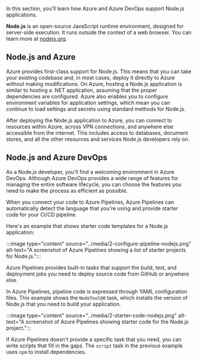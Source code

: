 In this section, you'll learn how Azure and Azure DevOps support Node.js applications.

**Node.js** is an open-source JavaScript runtime environment, designed for server-side execution. It runs outside the context of a web browser. You can learn more at [nodejs.org](https://nodejs.org?azure-portal=true).

## Node.js and Azure

Azure provides first-class support for Node.js. This means that you can take your existing codebase and, in most cases, deploy it directly to Azure without making modifications. On Azure, hosting a Node.js application is similar to hosting a .NET application, assuming that the proper dependencies are configured. Azure also enables you to configure environment variables for application settings, which mean you can continue to load settings and secrets using standard methods for Node.js.

After deploying the Node.js application to Azure, you can connect to resources within Azure, across VPN connections, and anywhere else accessible from the internet. This includes access to databases, document stores, and all the other resources and services Node.js developers rely on.

## Node.js and Azure DevOps

As a Node.js developer, you'll find a welcoming environment in Azure DevOps. Although Azure DevOps provides a wide range of features for managing the entire software lifecycle, you can choose the features you need to make the process as efficient as possible.

When you connect your code to Azure Pipelines, Azure Pipelines can automatically detect the language that you're using and provide starter code for your CI/CD pipeline.

Here's an example that shows starter code templates for a Node.js application:

:::image type="content" source="../media/2-configure-pipeline-nodejs.png" alt-text="A screenshot of Azure Pipelines showing a list of starter projects for Node.js.":::

Azure Pipelines provides built-in tasks that support the build, test, and deployment jobs you need to deploy source code from GitHub or anywhere else.

In Azure Pipelines, pipeline code is expressed through YAML configuration files. This example shows the `NodeTool@0` task, which installs the version of Node.js that you need to build your application.

:::image type="content" source="../media/2-starter-code-nodejs.png" alt-text="A screenshot of Azure Pipelines showing starter code for the Node.js project.":::

If Azure Pipelines doesn't provide a specific task that you need, you can write scripts that fill in the gaps. The `script` task in the previous example uses `npm` to install dependencies.
